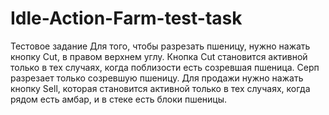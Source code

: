 # Idle-Action-Farm-test-task
Тестовое задание
Для того, чтобы разрезать пшеницу, нужно нажать кнопку Cut, в правом верхнем углу. 
Кнопка Cut становится активной только в тех случаях, когда поблизости есть созревшая пшеница.
Серп разрезает только созревшую пшеницу.
Для продажи нужно нажать кнопку Sell, которая становится активной только в тех случаях, когда рядом есть амбар,
и в стеке есть блоки пшеницы. 
